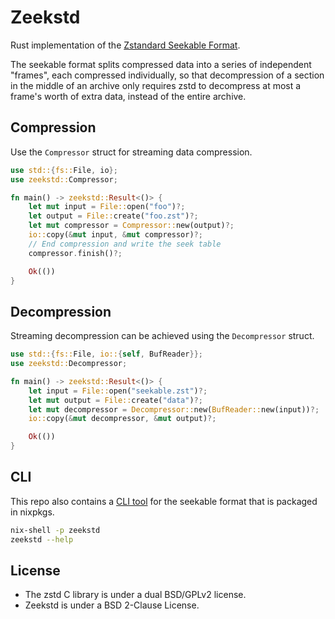 # Zeekstd

Rust implementation of the
[Zstandard Seekable Format](https://github.com/facebook/zstd/tree/dev/contrib/seekable_format).

The seekable format splits compressed data into a series of independent "frames", each compressed
individually, so that decompression of a section in the middle of an archive only requires zstd to
decompress at most a frame's worth of extra data, instead of the entire archive.

## Compression

Use the `Compressor` struct for streaming data compression.

```rust no_run
use std::{fs::File, io};
use zeekstd::Compressor;

fn main() -> zeekstd::Result<()> {
    let mut input = File::open("foo")?;
    let output = File::create("foo.zst")?;
    let mut compressor = Compressor::new(output)?;
    io::copy(&mut input, &mut compressor)?;
    // End compression and write the seek table
    compressor.finish()?;

    Ok(())
}
```

## Decompression

Streaming decompression can be achieved using the `Decompressor` struct.

```rust no_run
use std::{fs::File, io::{self, BufReader}};
use zeekstd::Decompressor;

fn main() -> zeekstd::Result<()> {
    let input = File::open("seekable.zst")?;
    let mut output = File::create("data")?;
    let mut decompressor = Decompressor::new(BufReader::new(input))?;
    io::copy(&mut decompressor, &mut output)?;

    Ok(())
}
```

## CLI

This repo also contains a [CLI tool](./cli) for the seekable format that is packaged in nixpkgs.

```bash
nix-shell -p zeekstd
zeekstd --help
```

## License

- The zstd C library is under a dual BSD/GPLv2 license.
- Zeekstd is under a BSD 2-Clause License.
